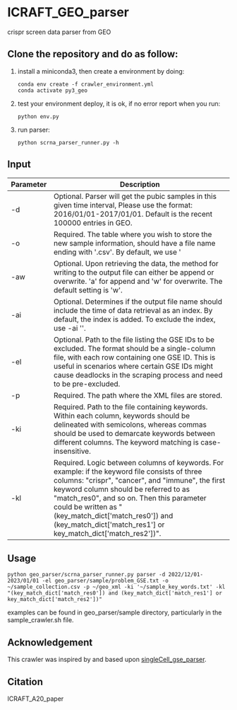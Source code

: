 # ICRAFT_GEO_parser
crispr screen data parser from GEO
## Clone the repository and do as follow:
1. install a miniconda3, then create a environment by doing:
    ```shell
    conda env create -f crawler_environment.yml
    conda activate py3_geo
    ```
2. test your environment deploy, it is ok, if no error report when you run:
    ```shell
    python env.py
    ```
3. run parser:
    ```shell
    python scrna_parser_runner.py -h
    ```
## Input
| Parameter   | Description |
| ----------- | ----------- |
| -d    | Optional. Parser will get the pubic samples in this given time interval, Please use the format: 2016/01/01-2017/01/01. Default is the recent 100000 entries in GEO. |
| -o    | Required. The table where you wish to store the new sample information, should have a file name ending with '.csv'. By default, we use '|' as the default delimiter to prevent accidental splitting of the content. The example file is "crispr_collection.csv". |
| -aw   | Optional. Upon retrieving the data, the method for writing to the output file can either be append or overwrite. 'a' for append and 'w' for overwrite. The default setting is 'w'.|
| -ai   | Optional. Determines if the output file name should include the time of data retrieval as an index. By default, the index is added. To exclude the index, use -ai ''.|
| -el   | Optional. Path to the file listing the GSE IDs to be excluded. The format should be a single-column file, with each row containing one GSE ID. This is useful in scenarios where certain GSE IDs might cause deadlocks in the scraping process and need to be pre-excluded. |
| -p    | Required. The path where the XML files are stored.|
| -ki   | Required. Path to the file containing keywords. Within each column, keywords should be delineated with semicolons, whereas commas should be used to demarcate keywords between different columns. The keyword matching is case-insensitive.|
| -kl   | Required. Logic between columns of keywords. For example: if the keyword file consists of three columns: "crispr", "cancer", and "immune", the first keyword column should be referred to as "match_res0", and so on. Then this parameter could be written as "(key_match_dict['match_res0']) and (key_match_dict['match_res1'] or key_match_dict['match_res2'])".|

## Usage
`python geo_parser/scrna_parser_runner.py parser -d 2022/12/01-2023/01/01 -el geo_parser/sample/problem_GSE.txt -o ~/sample_collection.csv -p ~/geo_xml -ki '~/sample_key_words.txt' -kl "(key_match_dict['match_res0']) and (key_match_dict['match_res1'] or key_match_dict['match_res2'])"`
    
examples can be found in geo_parser/sample directory, particularly in the sample_crawler.sh file.

## Acknowledgement
This crawler was inspired by and based upon [singleCell_gse_parser](https://github.com/zhengrongbin/singleCell_gse_parser).

## Citation
ICRAFT_A20_paper
